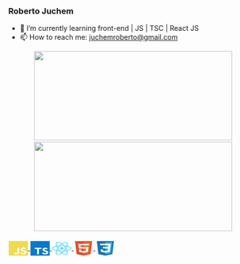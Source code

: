 ### Roberto Juchem

- 🌱 I’m currently learning front-end | JS | TSC | React JS
- 📫 How to reach me: juchemroberto@gmail.com

<div align="center">
  <a href="https://github.com/RobertoJuchem">
  <img height="180em" width="400em" src="https://github-readme-stats.vercel.app/api?username=robertojuchem&show_icons=true&theme=gruvbox&include_all_commits=true&count_private=true"/>
  <img height="180em" width="400em" src="https://github-readme-stats.vercel.app/api/top-langs/?username=robertojuchem&layout=compact&langs_count=7&theme=gruvbox"/>
</div>
  <div style="display: inline_block"><br>
  <img align="center" alt="Roberto-Js" height="30" width="40" src="https://raw.githubusercontent.com/devicons/devicon/master/icons/javascript/javascript-plain.svg">
  <img align="center" alt="Roberto-Ts" height="30" width="40" src="https://raw.githubusercontent.com/devicons/devicon/master/icons/typescript/typescript-plain.svg">
  <img align="center" alt="Roberto-React" height="30" width="40" src="https://raw.githubusercontent.com/devicons/devicon/master/icons/react/react-original.svg">
  <img align="center" alt="Roberto-HTML" height="30" width="40" src="https://raw.githubusercontent.com/devicons/devicon/master/icons/html5/html5-original.svg">
  <img align="center" alt="Roberto-CSS" height="30" width="40" src="https://raw.githubusercontent.com/devicons/devicon/master/icons/css3/css3-original.svg">
</div>
